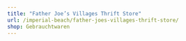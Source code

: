```yaml
---
title: "Father Joe’s Villages Thrift Store"
url: /imperial-beach/father-joes-villages-thrift-store/
shop: Gebrauchtwaren
---
```

